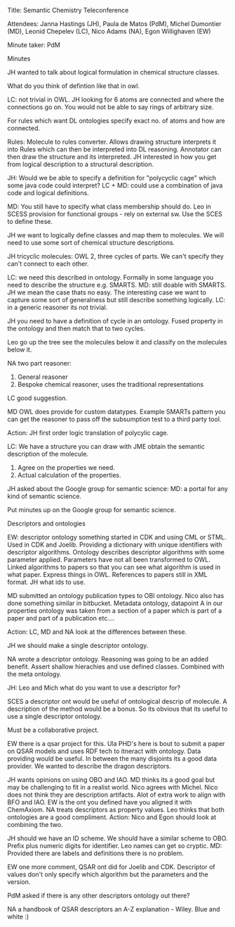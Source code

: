 Title: Semantic Chemistry Teleconference

Attendees: Janna Hastings (JH), Paula de Matos (PdM), Michel Dumontier (MD), Leonid Chepelev (LC), Nico Adams (NA), Egon Willighaven (EW)

Minute taker: PdM

Minutes

JH wanted to talk about logical formulation in chemical structure classes.

What do you think of defintion like that in owl.

LC: not trivial in OWL.
JH looking for 6 atoms are connected and where the connections go on. You would not be able to say rings of arbitrary size.

For rules which want DL ontologies specify exact no. of atoms and how are connected.

Rules:
Molecule to rules converter. Allows drawing structure interprets it into Rules which can then be interpreted into DL reasoning. Annotator can then draw the structure and its interpreted.
JH interested in how you get from logical description to a structural description.

JH: Would we be able to specify a definition for "polycyclic cage" which some java code could interpret?
LC + MD: could use a combination of java code and logical definitions.


MD: You still have to specify what class membership should do.
Leo in SCESS provision for functional groups - rely on external sw. Use the SCES to define these.

JH we want to logically define classes and map them to molecules. We will need to use some sort of chemical structure descriptions.

JH tricyclic molecules:
OWL 2, three cycles of parts. We can't specify they can't connect to each other.

LC: we need this described in ontology. Formally in some language you need to describe the structure e.g. SMARTS. MD: still doable with SMARTS.
JH we mean the case thats no easy. The interesting case we want to capture some sort of generalness but still describe something logically. LC: in a generic reasoner its not trivial.

JH you need to have a definition of cycle in an ontology. Fused property in the ontology and then match that to two cycles.

Leo go up the tree see the molecules below it and classify on the molecules below it.

NA two part reasoner:
1. General reasoner
2. Bespoke chemical reasoner, uses the traditional representations


LC good suggestion.

MD OWL does provide for custom datatypes. Example SMARTs pattern you can get the reasoner to pass off the subsumption test to a third party tool.

Action: JH first order logic translation of polycylic cage.

LC: We have a structure you can draw with JME obtain the semantic description of the molecule.
1. Agree on the properties we need.
2. Actual calculation of the properties.

JH asked about the Google group for semantic science:
MD: a portal for any kind of semantic science.

Put minutes up on the Google group for semantic science.


Descriptors and ontologies

EW: descriptor ontology something started in CDK and using CML or STML. Used in CDK and Joelib. Providing a dictionary with unique identifiers with descriptor algorithms. Ontology describes descriptor algorithms with some parameter applied. Parameters have not all been transformed to OWL. Linked algorithms to papers so that you can see what algorithm is used in what paper.
Express things in OWL. References to papers still in XML format. JH what ids to use.

MD submitted an ontology publication types to OBI ontology.
Nico also has done something similar in bitbucket. Metadata ontology, datapoint A in our properties ontology was taken from a section of a paper which is part of a paper and part of a publication etc....

Action: LC, MD and NA look at the differences between these.

JH we should make a single descriptor ontology.

NA wrote a descriptor ontology. Reasoning was going to be an added benefit. Assert shallow hierachies and use defined classes. Combined with the meta ontology.

JH: Leo and Mich what do you want to use a descriptor for?

SCES a descriptor ont would be useful of ontological descrip of molecule. A description of the method would be a bonus. So its obvious that its useful to use a single descriptor ontology.

Must be a collaborative project.

EW there is a qsar project for this. Ula PHD's here is bout to submit a paper on QSAR models and uses RDF tech to itneract with ontology.  Data providing would be useful.
In between the many disjoints its a good data provider. We wanted to describe the dragon descriptors.

JH wants opinions on using OBO and IAO.
MD thinks its a good goal but may be challenging to fit in a realist world.
Nico agrees with Michel. Nico does not think they are description artifacts. Alot of extra work to align with BFO and IAO.
EW is the ont you defined have you aligned it with ChemAxiom. NA treats descriptors as property values. Leo thinks that both ontologies are a good compliment.
Action:  Nico and Egon should look at combining the two.

JH should we have an ID scheme. We should have a similar scheme to OBO. Prefix plus numeric digits for identifier. Leo names can get so cryptic. MD: Provided there are labels and definitions there is no problem.

EW one more comment, QSAR ont did for Joelib and CDK. Descriptor of values don't only specify which algorithm but the parameters and the version.

PdM asked if there is any other descriptors ontology out there?

NA a handbook of QSAR descriptors an A-Z explanation - Wiley.
Blue and white :)